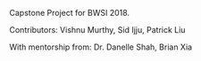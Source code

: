 Capstone Project for BWSI 2018.

Contributors: Vishnu Murthy, Sid Ijju, Patrick Liu

With mentorship from: Dr. Danelle Shah, Brian Xia